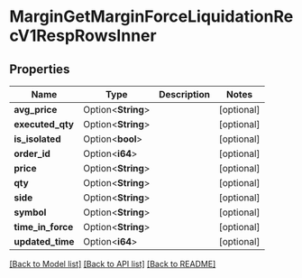 # MarginGetMarginForceLiquidationRecV1RespRowsInner

## Properties

Name | Type | Description | Notes
------------ | ------------- | ------------- | -------------
**avg_price** | Option<**String**> |  | [optional]
**executed_qty** | Option<**String**> |  | [optional]
**is_isolated** | Option<**bool**> |  | [optional]
**order_id** | Option<**i64**> |  | [optional]
**price** | Option<**String**> |  | [optional]
**qty** | Option<**String**> |  | [optional]
**side** | Option<**String**> |  | [optional]
**symbol** | Option<**String**> |  | [optional]
**time_in_force** | Option<**String**> |  | [optional]
**updated_time** | Option<**i64**> |  | [optional]

[[Back to Model list]](../README.md#documentation-for-models) [[Back to API list]](../README.md#documentation-for-api-endpoints) [[Back to README]](../README.md)


